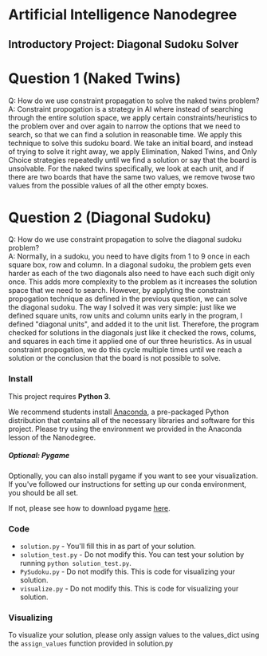 # Artificial Intelligence Nanodegree
## Introductory Project: Diagonal Sudoku Solver

# Question 1 (Naked Twins)
Q: How do we use constraint propagation to solve the naked twins problem?  
A: Constraint propogation is a strategy in AI where instead of searching through the entire solution space, we apply certain constraints/heuristics to the problem over and over again to narrow the options that we need to search, so that we can find a solution in reasonable time.
We apply this technique to solve this sudoku board. We take an initial board, and instead of trying to solve it right away, we apply Elimination, Naked Twins, and Only Choice strategies repeatedly until we find a solution or say that the board is unsolvable. For the naked twins specifically, we look at each unit, and if there are two boards that have the same two values, we remove twose two values from the possible values of all the other empty boxes.

# Question 2 (Diagonal Sudoku)
Q: How do we use constraint propagation to solve the diagonal sudoku problem?  
A: Normally, in a sudoku, you need to have digits from 1 to 9 once in each square box, row and column. In a diagonal sudoku, the problem gets even harder as each of the two diagonals also need to have each such digit only once. This adds more complexity to the problem as it increases the solution space that we need to search. However, by applyting the constraint propogation technique as defined in the previous question, we can solve the diagonal sudoku.
The way I solved it was very simple: just like we defined square units, row units and column units early in the program, I defined "diagonal units", and added it to the unit list. Therefore, the program checked for solutions in the diagonals just like it checked the rows, colums, and squares in each time it applied one of our three heuristics. As in usual constraint propogation, we do this cycle multiple times until we reach a solution or the conclusion that the board is not possible to solve.

### Install

This project requires **Python 3**.

We recommend students install [Anaconda](https://www.continuum.io/downloads), a pre-packaged Python distribution that contains all of the necessary libraries and software for this project. 
Please try using the environment we provided in the Anaconda lesson of the Nanodegree.

##### Optional: Pygame

Optionally, you can also install pygame if you want to see your visualization. If you've followed our instructions for setting up our conda environment, you should be all set.

If not, please see how to download pygame [here](http://www.pygame.org/download.shtml).

### Code

* `solution.py` - You'll fill this in as part of your solution.
* `solution_test.py` - Do not modify this. You can test your solution by running `python solution_test.py`.
* `PySudoku.py` - Do not modify this. This is code for visualizing your solution.
* `visualize.py` - Do not modify this. This is code for visualizing your solution.

### Visualizing

To visualize your solution, please only assign values to the values_dict using the ```assign_values``` function provided in solution.py

